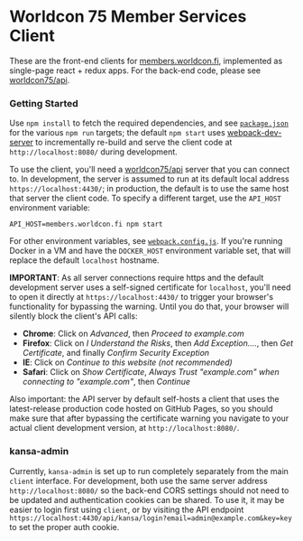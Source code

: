 # Worldcon 75 Member Services Client

These are the front-end clients for [members.worldcon.fi](https://members.worldcon.fi/),
implemented as single-page react + redux apps. For the back-end code, please see
[worldcon75/api](https://github.com/worldcon75/api).


### Getting Started

Use `npm install` to fetch the required dependencies, and see [`package.json`](./package.json) for
the various `npm run` targets; the default `npm start` uses
[webpack-dev-server](https://webpack.github.io/docs/webpack-dev-server.html) to incrementally
re-build and serve the client code at `http://localhost:8080/` during development.

To use the client, you'll need a [worldcon75/api](https://github.com/worldcon75/api) server that
you can connect to. In development, the server is assumed to run at its default local address
`https://localhost:4430/`; in production, the default is to use the same host that server the
client code. To specify a different target, use the `API_HOST` environment variable:

```
API_HOST=members.worldcon.fi npm start
```

For other environment variables, see [`webpack.config.js`](./webpack.config.js). If you're running
Docker in a VM and have the `DOCKER_HOST` environment variable set, that will replace the default
`localhost` hostname.

**IMPORTANT**: As all server connections require https and the default development server uses a
self-signed certificate for `localhost`, you'll need to open it directly at `https://localhost:4430/`
to trigger your browser's functionality for bypassing the warning. Until you do that, your browser
will silently block the client's API calls:

  - **Chrome**: Click on _Advanced_, then _Proceed to example.com_
  - **Firefox**: Click on _I Understand the Risks_, then _Add Exception...._, then _Get
    Certificate_, and finally _Confirm Security Exception_
  - **IE**: Click on _Continue to this website (not recommended)_
  - **Safari**: Click on _Show Certificate_, _Always Trust "example.com" when connecting to
    "example.com"_, then _Continue_

Also important: the API server by default self-hosts a client that uses the latest-release
production code hosted on GitHub Pages, so you should make sure that after bypassing the certificate
warning you navigate to your actual client development version, at `http://localhost:8080/`.


### kansa-admin

 Currently, `kansa-admin` is set up to run completely separately from the main `client` interface.
 For development, both use the same server address `http://localhost:8080/` so the back-end CORS
 settings should not need to be updated and authentication cookies can be shared. To use it, it may
 be easier to login first using `client`, or by visiting the API endpoint
 `https://localhost:4430/api/kansa/login?email=admin@example.com&key=key` to set the proper auth
 cookie.